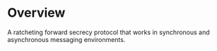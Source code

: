 # Overview

A ratcheting forward secrecy protocol that works in synchronous and asynchronous messaging environments.



